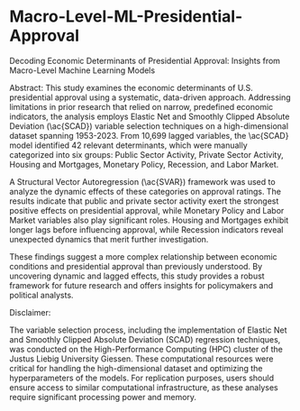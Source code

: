 # Macro-Level-ML-Presidential-Approval
Decoding Economic Determinants of Presidential Approval: Insights from Macro-Level Machine Learning Models

Abstract:
This study examines the economic determinants of U.S. presidential approval using a systematic, data-driven approach. Addressing limitations in prior research that relied on narrow, predefined economic indicators, the analysis employs Elastic Net and Smoothly Clipped Absolute Deviation (\ac{SCAD}) variable selection techniques on a high-dimensional dataset spanning 1953-2023. From 10,699 lagged variables, the \ac{SCAD} model identified 42 relevant determinants, which were manually categorized into six groups: Public Sector Activity, Private Sector Activity, Housing and Mortgages, Monetary Policy, Recession, and Labor Market.

A Structural Vector Autoregression (\ac{SVAR}) framework was used to analyze the dynamic effects of these categories on approval ratings. The results indicate that public and private sector activity exert the strongest positive effects on presidential approval, while Monetary Policy and Labor Market variables also play significant roles. Housing and Mortgages exhibit longer lags before influencing approval, while Recession indicators reveal unexpected dynamics that merit further investigation.

These findings suggest a more complex relationship between economic conditions and presidential approval than previously understood. By uncovering dynamic and lagged effects, this study provides a robust framework for future research and offers insights for policymakers and political analysts.

Disclaimer:

The variable selection process, including the implementation of Elastic Net and Smoothly Clipped Absolute Deviation (SCAD) regression techniques, was conducted on the High-Performance Computing (HPC) cluster of the Justus Liebig University Giessen. These computational resources were critical for handling the high-dimensional dataset and optimizing the hyperparameters of the models. For replication purposes, users should ensure access to similar computational infrastructure, as these analyses require significant processing power and memory.

